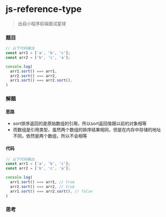 # js-reference-type

> 出自小程序前端面试星球

### 题目

```javascript
// 以下代码输出
const arr1 = ['a', 'b', 'c'];
const arr2 = ['b', 'c', 'a'];

console.log(
  arr1.sort() === arr1,
  arr2.sort() === arr2,
  arr1.sort() === arr2.sort(),
)
```



### 解题

#### 思路

* sort排序返回的是原始数组的引用，所以sort返回值跟以前的对象相等
* 而数组是引用类型，虽然两个数组的排序结果相同，但是在内存中存储的地址不同，依然是两个数组，所以不会相等

#### 代码

```javascript
// 以下代码输出
const arr1 = ['a', 'b', 'c'];
const arr2 = ['b', 'c', 'a'];

console.log(
  arr1.sort() === arr1, // true
  arr2.sort() === arr2, // true
  arr1.sort() === arr2.sort(), // false
)
```



### 思考
